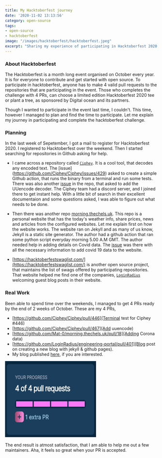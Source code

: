 ```yaml
---
title: My Hacktoberfest journey
date: '2020-11-02 13:13:56'
category: open-source
tags:
- open-source
- hacktoberfest
image: "/images/hacktoberfest/hacktoberfest.jpeg"
excerpt: "Sharing my experience of participating in Hacktoberfest 2020 and a note of the work done and the blog created during the event."
---
```


### About Hacktoberfest
The Hacktoberfest is a month long event organised on October every year. It is for everyone to contribute and get started with open source. To participate in hacktoberfest, anyone has to make 4 valid pull requests to the repositories that are participating in the event. Those who completes the challenge with 4 PRs, can choose a limited edition Hacktoberfest 2020 tee or plant a tree, as sponsored by Digital ocean and its partners.

Though I wanted to participate in the event last time, I couldn't. This time, however I managed to plan and find the time to participate. Let me explain my journey in participating and complete the hacktoberfest challenge.

### Planning
In the last week of Sepetember, I got a mail to register for Hacktoberfest 2020. I registered to Hacktoberfest over the weekend. Then I started searching for repositories in Github asking for help. 

- I came across a repository called [`Ciphey`](https://github.com/Ciphey/Ciphey/). It is a cool tool, that decodes any encoded text. The [issue] (https://github.com/Ciphey/Ciphey/issues/429) asked to create a simple Github action, that runs the binary from a terminal and run some tests.  There was also another [issue](https://github.com/Ciphey/Ciphey/issues/433) in the repo, that asked to add the UUencode decoder.  The Ciphey team had a discord server, and I joined there to get instant help. With a little bit of search in their excellent documentaion and some questions asked, I was able to figure out what needs to be done.

- Then there was another repo [morning.thechels.uk](https://github.com/Mat-0/morning.thechels.uk). This repo is a personal website that has the today's weather info, share prices, news and articles from the configured websites. Let me explain first on how the website works. The website ran on Jekyll and as many of us know, Jekyll is a static site generator. The author had a github action that ran some python script everyday morning 5.00 A.M GMT. The author needed help in adding details on Covid data. The [issue](https://github.com/Mat-0/morning.thechels.uk/issues/15) was there with all the necessary information to add covid 19 data to the website. 

- [https://hacktoberfestswaglist.com/](https://hacktoberfestswaglist.com/) is another open source project, that maintains the list of swags offered by participating repositories. That website helped me find one of the companies, [`LoginRadius`](https://www.loginradius.com/) welcoming guest blog posts in their website. 

### Real Work
Been able to spend time over the weekends, I managed to get 4 PRs ready by the end of 2 weeks of October. These are my 4 PRs,

- [https://github.com/Ciphey/Ciphey/pull/446](Terminal test for Ciphey #446)
- [https://github.com/Ciphey/Ciphey/pull/467](Add uuencode)
- [https://github.com/Mat-0/morning.thechels.uk/pull/18](Adding Corona data)
- [https://github.com/LoginRadius/engineering-portal/pull/401](Blog post on creating a new blog with jekyll & github pages).  
- My blog published [here](https://www.loginradius.com/engineering/blog/setup-blog-in-minutes-with-jekyll/), if you are interested.

![Hacktoberfest PR completion](/images/hacktoberfest/hacktoberfest-pr-snapshot.png)

The end result is atmost satisfaction, that I am able to help me out a few maintainers. Aha, it feels so great when your PR is accepted.
